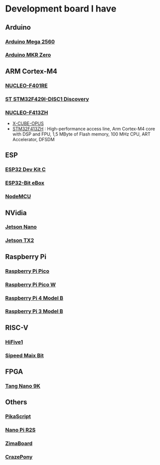# Development board I have


## Arduino

### [Arduino Mega 2560](https://store.arduino.cc/products/arduino-mega-2560-rev3)

### [Arduino MKR Zero](https://docs.arduino.cc/hardware/mkr-zero)

## ARM Cortex-M4

### [NUCLEO-F401RE](https://www.st.com/en/evaluation-tools/nucleo-f401re.html)

### [ST STM32F429I-DISC1 Discovery](https://www.st.com/en/evaluation-tools/32f429idiscovery.html)

### [NUCLEO-F413ZH](https://www.st.com/en/evaluation-tools/nucleo-f413zh.html)
- [X-CUBE-OPUS](https://www.st.com/en/embedded-software/x-cube-opus.html)
- [STM32F413ZH](https://www.st.com/en/microcontrollers-microprocessors/stm32f413zh.html) : High-performance access line, Arm Cortex-M4 core with DSP and FPU, 1,5 MByte of Flash memory, 100 MHz CPU, ART Accelerator, DFSDM


## ESP

### [ESP32 Dev Kit C](https://docs.espressif.com/projects/esp-idf/en/release-v3.0/hw-reference/modules-and-boards.html)

### [ESP32-Bit eBox](https://www.cnx-software.com/2017/05/07/getting-started-with-esp32-bit-module-and-esp32-t-development-board-using-arduino-core-for-esp32/)

### [NodeMCU](https://www.nodemcu.com/index_en.html)

## NVidia

### [Jetson Nano](https://developer.nvidia.com/embedded/jetson-nano-developer-kit)

### [Jetson TX2](https://developer.nvidia.com/embedded/jetson-tx2-developer-kit)

## Raspberry Pi

### [Raspberry Pi Pico](https://www.raspberrypi.com/products/raspberry-pi-pico/)

### [Raspberry Pi Pico W](https://www.raspberrypi.com/documentation/microcontrollers/raspberry-pi-pico.html)

### [Raspberry Pi 4 Model B](https://www.raspberrypi.com/products/raspberry-pi-4-model-b/)

### [Raspberry Pi 3 Model B](https://www.raspberrypi.com/products/raspberry-pi-3-model-b/)

## RISC-V

### [HiFive1](https://www.sifive.com/boards/hifive1)

### [Sipeed Maix Bit](https://wiki.sipeed.com/soft/maixpy/en/develop_kit_board/maix_bit.html)

## FPGA 

### [Tang Nano 9K](https://wiki.sipeed.com/hardware/en/tang/Tang-Nano-9K/Nano-9K.html)

## Others

### [PikaScript](http://pikascript.com/)

### [Nano Pi R2S](https://www.friendlyelec.com/index.php?route=product/product&product_id=282)

### [ZimaBoard](https://www.zimaboard.com/)

### [CrazePony](http://www.crazepony.com/)
